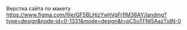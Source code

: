 Верстка сайта по макету https://www.figma.com/file/QF5BLHizYwhVqFrfIM38AY/landing?type=design&node-id=0-1331&mode=design&t=pC5uTFNI5AazTidN-0

